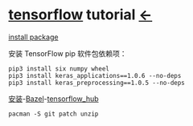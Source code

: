 # [tensorflow](https://www.cnblogs.com/ll409546297/p/11392822.html) tutorial  [←](index.md)

[install package](https://www.tensorflow.org/install/source_windows)

安装 TensorFlow pip 软件包依赖项：

```
pip3 install six numpy wheel
pip3 install keras_applications==1.0.6 --no-deps
pip3 install keras_preprocessing==1.0.5 --no-deps

```

[安装](https://www.tensorflow.org/install/source_windows)-[Bazel](https://docs.bazel.build/versions/master/install.html)-[tensorflow_hub](https://www.tensorflow.org/hub/installation)

```
pacman -S git patch unzip
```

